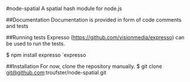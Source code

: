 #node-spatial
  A spatial hash module for node.js

##Documentation
  Documentation is provided in form of code comments and tests

##Running tests
  Expresso (https://github.com/visionmedia/expresso) can be used to run
  the tests.

  $ npm install expresso
  `expresso

##Installation
  For now, clone the repository manually.
  $ git clone git@github.com:troufster/node-spatial.git

